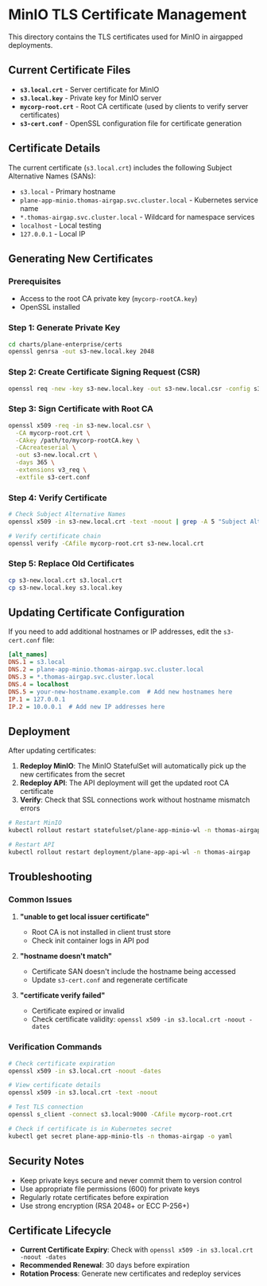 # MinIO TLS Certificate Management

This directory contains the TLS certificates used for MinIO in airgapped deployments.

## Current Certificate Files

- **`s3.local.crt`** - Server certificate for MinIO
- **`s3.local.key`** - Private key for MinIO server
- **`mycorp-root.crt`** - Root CA certificate (used by clients to verify server certificates)
- **`s3-cert.conf`** - OpenSSL configuration file for certificate generation

## Certificate Details

The current certificate (`s3.local.crt`) includes the following Subject Alternative Names (SANs):
- `s3.local` - Primary hostname
- `plane-app-minio.thomas-airgap.svc.cluster.local` - Kubernetes service name
- `*.thomas-airgap.svc.cluster.local` - Wildcard for namespace services
- `localhost` - Local testing
- `127.0.0.1` - Local IP

## Generating New Certificates

### Prerequisites
- Access to the root CA private key (`mycorp-rootCA.key`)
- OpenSSL installed

### Step 1: Generate Private Key
```bash
cd charts/plane-enterprise/certs
openssl genrsa -out s3-new.local.key 2048
```

### Step 2: Create Certificate Signing Request (CSR)
```bash
openssl req -new -key s3-new.local.key -out s3-new.local.csr -config s3-cert.conf
```

### Step 3: Sign Certificate with Root CA
```bash
openssl x509 -req -in s3-new.local.csr \
  -CA mycorp-root.crt \
  -CAkey /path/to/mycorp-rootCA.key \
  -CAcreateserial \
  -out s3-new.local.crt \
  -days 365 \
  -extensions v3_req \
  -extfile s3-cert.conf
```

### Step 4: Verify Certificate
```bash
# Check Subject Alternative Names
openssl x509 -in s3-new.local.crt -text -noout | grep -A 5 "Subject Alternative Name"

# Verify certificate chain
openssl verify -CAfile mycorp-root.crt s3-new.local.crt
```

### Step 5: Replace Old Certificates
```bash
cp s3-new.local.crt s3.local.crt
cp s3-new.local.key s3.local.key
```

## Updating Certificate Configuration

If you need to add additional hostnames or IP addresses, edit the `s3-cert.conf` file:

```ini
[alt_names]
DNS.1 = s3.local
DNS.2 = plane-app-minio.thomas-airgap.svc.cluster.local
DNS.3 = *.thomas-airgap.svc.cluster.local
DNS.4 = localhost
DNS.5 = your-new-hostname.example.com  # Add new hostnames here
IP.1 = 127.0.0.1
IP.2 = 10.0.0.1  # Add new IP addresses here
```

## Deployment

After updating certificates:

1. **Redeploy MinIO**: The MinIO StatefulSet will automatically pick up the new certificates from the secret
2. **Redeploy API**: The API deployment will get the updated root CA certificate
3. **Verify**: Check that SSL connections work without hostname mismatch errors

```bash
# Restart MinIO
kubectl rollout restart statefulset/plane-app-minio-wl -n thomas-airgap

# Restart API
kubectl rollout restart deployment/plane-app-api-wl -n thomas-airgap
```

## Troubleshooting

### Common Issues

1. **"unable to get local issuer certificate"**
   - Root CA is not installed in client trust store
   - Check init container logs in API pod

2. **"hostname doesn't match"**
   - Certificate SAN doesn't include the hostname being accessed
   - Update `s3-cert.conf` and regenerate certificate

3. **"certificate verify failed"**
   - Certificate expired or invalid
   - Check certificate validity: `openssl x509 -in s3.local.crt -noout -dates`

### Verification Commands

```bash
# Check certificate expiration
openssl x509 -in s3.local.crt -noout -dates

# View certificate details
openssl x509 -in s3.local.crt -text -noout

# Test TLS connection
openssl s_client -connect s3.local:9000 -CAfile mycorp-root.crt

# Check if certificate is in Kubernetes secret
kubectl get secret plane-app-minio-tls -n thomas-airgap -o yaml
```

## Security Notes

- Keep private keys secure and never commit them to version control
- Use appropriate file permissions (600) for private keys
- Regularly rotate certificates before expiration
- Use strong encryption (RSA 2048+ or ECC P-256+)

## Certificate Lifecycle

- **Current Certificate Expiry**: Check with `openssl x509 -in s3.local.crt -noout -dates`
- **Recommended Renewal**: 30 days before expiration
- **Rotation Process**: Generate new certificates and redeploy services

